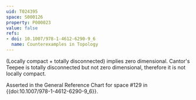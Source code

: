 ```yaml
---
uid: T024395
space: S000126
property: P000023
value: false
refs:
- doi: 10.1007/978-1-4612-6290-9_6
  name: Counterexamples in Topology
---
```


(Locally compact + totally disconnected) implies zero dimensional.  Cantor's Teepee is totally disconnected but not zero dimensional, therefore it is not locally compact.

Asserted in the General Reference Chart for space #129 in
{{doi:10.1007/978-1-4612-6290-9_6}}.
